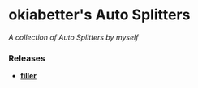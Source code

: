 # okiabetter's Auto Splitters
*A collection of Auto Splitters by myself*

### Releases
* **[filler](https://github.com/0kia/LiveSplit_AS/releases)**
